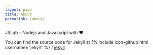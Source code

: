 ```yaml
---
layout: page
title: About
permalink: /about/
---
```


JSLab - Nodejs and Javascript with :heart:

You can find the source code for Jekyll at
{% include icon-github.html username="jekyll" %} /
[jekyll](https://github.com/jekyll/jekyll)
